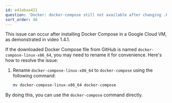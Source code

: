 ```yaml
---
id: e43abaa421
question: 'Docker: docker-compose still not available after changing .bashrc'
sort_order: 46
---
```


This issue can occur after installing Docker Compose in a Google Cloud VM, as demonstrated in video 1.4.1. 

If the downloaded Docker Compose file from GitHub is named `docker-compose-linux-x86_64`, you may need to rename it for convenience. Here's how to resolve the issue:

1. Rename `docker-compose-linux-x86_64` to `docker-compose` using the following command:
   
   ```bash
   mv docker-compose-linux-x86_64 docker-compose
   ```

By doing this, you can use the `docker-compose` command directly.